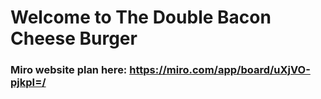 # Welcome to The Double Bacon Cheese Burger

### Miro website plan here: https://miro.com/app/board/uXjVO-pjkpI=/
